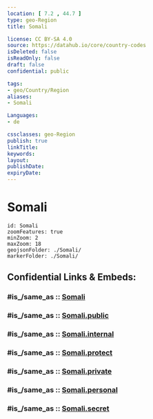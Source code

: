 ```yaml
---
location: [ 7.2 , 44.7 ] 
type: geo-Region
title: Somali

license: CC BY-SA 4.0
source: https://datahub.io/core/country-codes
isDeleted: false
isReadOnly: false
draft: false
confidential: public

tags:
- geo/Country/Region
aliases:
- Somali

Languages:
- de

cssclasses: geo-Region
publish: true
linkTitle: 
keywords: 
layout: 
publishDate: 
expiryDate: 
---
```


# Somali

```leaflet
id: Somali
zoomFeatures: true 
minZoom: 2 
maxZoom: 18
geojsonFolder: ./Somali/
markerFolder: ./Somali/
```


## Confidential Links & Embeds: 

### #is_/same_as :: [Somali](/_Standards/Earth/Continent/Africa/Africa~East/Ethiopia/Regions~Ethiopia/Somali.md) 

### #is_/same_as :: [Somali.public](/_public/Earth/Continent/Africa/Africa~East/Ethiopia/Regions~Ethiopia/Somali.public.md) 

### #is_/same_as :: [Somali.internal](/_internal/Earth/Continent/Africa/Africa~East/Ethiopia/Regions~Ethiopia/Somali.internal.md) 

### #is_/same_as :: [Somali.protect](/_protect/Earth/Continent/Africa/Africa~East/Ethiopia/Regions~Ethiopia/Somali.protect.md) 

### #is_/same_as :: [Somali.private](/_private/Earth/Continent/Africa/Africa~East/Ethiopia/Regions~Ethiopia/Somali.private.md) 

### #is_/same_as :: [Somali.personal](/_personal/Earth/Continent/Africa/Africa~East/Ethiopia/Regions~Ethiopia/Somali.personal.md) 

### #is_/same_as :: [Somali.secret](/_secret/Earth/Continent/Africa/Africa~East/Ethiopia/Regions~Ethiopia/Somali.secret.md)

